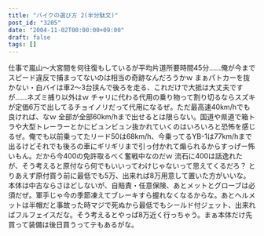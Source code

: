 ```yaml
---
title: "バイクの選び方 2(半分駄文)"
post_id: "3205"
date: "2004-11-02T00:00:00+09:00"
draft: false
tags: []
---
```



仕事で嵐山～大宮間を何往復もしているが平均片道所要時間45分……俺が今までスピード違反で捕まってないのは相当の奇跡なんだろうかｗ まぁパトカーを抜かない・白バイは車2～3台挟んで後ろを走る、これだけで大抵は大丈夫ですが……ネズミ捕り以外はｗ  チャリに代わる代用の乗り物って割り切るならスズキが定価6万で出してるチョイノリだって代用になるぜ。ただ最高速40km/hでも良ければ、なｗ 全部が全部60km/hまで出せるとは限らない。国道や県道で箱トラや大型トレーラーとかにビュンビュン抜かれていくのはいろいろと恐怖を感じるぜ。俺でも以前乗ってたリード50は68km/h、今乗ってるYB-1は77km/hまで出るけどそれでも後ろの車にギリギリまで引っ付かれて煽られるからすっげー怖いもん。だから今400の免許取るべく奮戦中なのだｗ 流石に400は話逸れたが、そう考えると原付なら何でもいいってわけじゃないって思えてくるだろ？ とりあえず原付買う前に最低でも5万、出来れば8万用意して置いた方がいいな。本体は中古ならさほどしないが、自賠責・任意保険、あとメットとグローブは必須だぜ。軍手じゃ今の季節凍えてブレーキすら握れなくなるからな。あとヘルメットは半帽だと事故った時マジで死ぬから最低でもシールド付ジェット、出来ればフルフェイスだな。そう考えるとやっぱ8万近く行っちゃう。まぁ本体だけ先買って装備は後日買うってテもあるがな。
